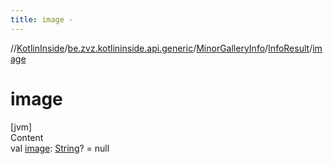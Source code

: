 ```yaml
---
title: image -
---
```

//[KotlinInside](../../../index.md)/[be.zvz.kotlininside.api.generic](../../index.md)/[MinorGalleryInfo](../index.md)/[InfoResult](index.md)/[image](image.md)



# image  
[jvm]  
Content  
val [image](image.md): [String](https://kotlinlang.org/api/latest/jvm/stdlib/kotlin/-string/index.html)? = null  




